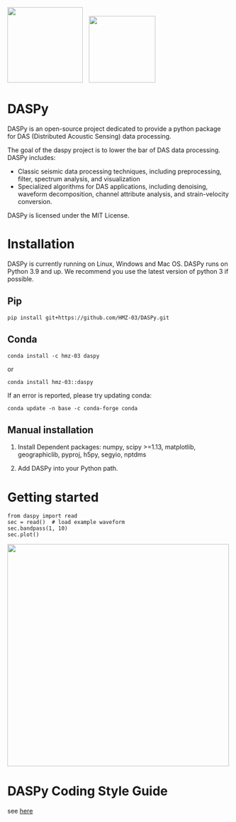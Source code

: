 <img src="https://raw.githubusercontent.com/HMZ-03/DASPy/main/website/USTC.svg" height="170" />&emsp;<img src="https://raw.githubusercontent.com/HMZ-03/DASPy/main/website/DAMS.png" height="150" />


# DASPy

DASPy is an open-source project dedicated to provide a python package for DAS (Distributed Acoustic Sensing) data processing.

The goal of the daspy project is to lower the bar of DAS data processing. DASPy includes:
* Classic seismic data processing techniques, including preprocessing, filter, spectrum analysis, and visualization
* Specialized algorithms for DAS applications, including denoising, waveform decomposition, channel attribute analysis, and strain-velocity conversion. 

DASPy is licensed under the MIT License.

# Installation
DASPy is currently running on Linux, Windows and Mac OS.
DASPy runs on Python 3.9 and up. We recommend you use the latest version of python 3 if possible.

## Pip
```
pip install git+https://github.com/HMZ-03/DASPy.git
```

## Conda
```
conda install -c hmz-03 daspy
```
or
```
conda install hmz-03::daspy
```

If an error is reported, please try updating conda:

```
conda update -n base -c conda-forge conda
```

## Manual installation
1. Install Dependent packages: numpy, scipy >=1.13, matplotlib, geographiclib, pyproj, h5py, segyio, nptdms

2. Add DASPy into your Python path.

# Getting started
```
from daspy import read
sec = read()  # load example waveform
sec.bandpass(1, 10)
sec.plot()
```
<img src="https://raw.githubusercontent.com/HMZ-03/DASPy/main/website/waveform.png" height="500" />

# DASPy Coding Style Guide
see [here](CodingStyleGuide.md)